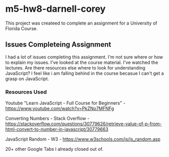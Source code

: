 # m5-hw8-darnell-corey
This project was createed to complete an assignment for a University of Florida Course.

## Issues Completeing Assignment

I had a lot of issues completing this assignment. I'm not sure where or how to explain my issues. I've looked at the course material. I've watched the lectures. Are there resources else where to look for understanding JavaScript? I feel like i am falling behind in the course becasue I can't get a grasp on JavaScript. 



### Resources Used

Youtube "Learn JavaScript - Full Course for Beginners" - https://www.youtube.com/watch?v=PkZNo7MFNFg

Converting Numbers - Stack Overflow - https://stackoverflow.com/questions/30779626/retrieve-value-of-p-from-html-convert-to-number-in-javascript/30779663

JavaScript Random - W3 - https://www.w3schools.com/js/js_random.asp 

20+ other Google Tabs I already closed out of.